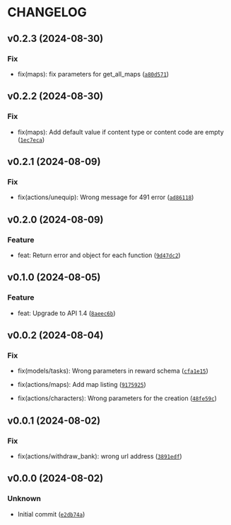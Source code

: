 # CHANGELOG

## v0.2.3 (2024-08-30)

### Fix

* fix(maps): fix parameters for get_all_maps ([`a80d571`](https://github.com/gszkopinski/artifactsmmo-python-sdk/commit/a80d5712fdba8f6a357eefdad4e2da44f1603fef))

## v0.2.2 (2024-08-30)

### Fix

* fix(maps): Add default value if content type or content code are empty ([`1ec7eca`](https://github.com/gszkopinski/artifactsmmo-python-sdk/commit/1ec7ecab6ef9c08be739fc6822aebb6a6db28036))

## v0.2.1 (2024-08-09)

### Fix

* fix(actions/unequip): Wrong message for 491 error ([`ad86118`](https://github.com/gszkopinski/artifactsmmo-python-sdk/commit/ad86118578f69ffcadad3129ae24ea6585083832))

## v0.2.0 (2024-08-09)

### Feature

* feat: Return error and object for each function ([`9d47dc2`](https://github.com/gszkopinski/artifactsmmo-python-sdk/commit/9d47dc2efd6148c7e5a3cec159ed3d34357387bb))

## v0.1.0 (2024-08-05)

### Feature

* feat: Upgrade to  API 1.4 ([`8aeec6b`](https://github.com/gszkopinski/artifactsmmo-python-sdk/commit/8aeec6b93dce2f66774c92c36da508f64f769202))

## v0.0.2 (2024-08-04)

### Fix

* fix(models/tasks): Wrong parameters in reward schema ([`cfa1e15`](https://github.com/gszkopinski/artifactsmmo-python-sdk/commit/cfa1e159313896daa566f2e0c4d1bcf78348c62f))

* fix(actions/maps): Add map listing ([`9175925`](https://github.com/gszkopinski/artifactsmmo-python-sdk/commit/9175925632780f1e6fcdd6c10995da4cb082b0dd))

* fix(actions/characters): Wrong parameters for the creation ([`48fe59c`](https://github.com/gszkopinski/artifactsmmo-python-sdk/commit/48fe59cb9f8722350784064d4ca02a32dc4d1691))

## v0.0.1 (2024-08-02)

### Fix

* fix(actions/withdraw_bank): wrong url address ([`3891edf`](https://github.com/gszkopinski/artifactsmmo-python-sdk/commit/3891edf62300448850435145853ffe46b4a78b9c))

## v0.0.0 (2024-08-02)

### Unknown

* Initial commit ([`e2db74a`](https://github.com/gszkopinski/artifactsmmo-python-sdk/commit/e2db74ac75ae9e03a3664f1d0600632ce0e0852a))

